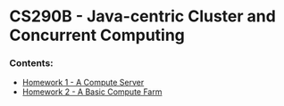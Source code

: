 # CS290B - Java-centric Cluster and Concurrent Computing

### Contents:
* [Homework 1 - A Compute Server](https://github.com/johnolos/CS290B/tree/master/hw1)
* [Homework 2 - A Basic Compute Farm](https://github.com/johnolos/CS290B/tree/master/hw2)
